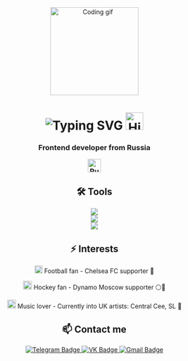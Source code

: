<div align="center">
  <img src="https://media2.giphy.com/media/v1.Y2lkPTc5MGI3NjExM2RnbXN6ampqa2I2MHFmaWlyMDI1bDRncXUzczMzZ2RybzhvOW5reiZlcD12MV9pbnRlcm5hbF9naWZfYnlfaWQmY3Q9Zw/YJ85eVpdZDy7e/giphy.gif" width="200" alt="Coding gif"/>
</div>

<h1 align="center">
  <img src="https://readme-typing-svg.herokuapp.com?font=Fira+Code&size=30&pause=1000&color=0969DA&center=true&vCenter=true&width=435&lines=Hi+there%2C+I'm+Evgeniy" alt="Typing SVG" />
  <img src="https://github.com/blackcater/blackcater/raw/main/images/Hi.gif" height="40" alt="Hi gif"/>
</h1>

<h3 align="center">
  <p style="vertical-align: 5px;">Frontend developer from Russia</p> 
  <img src="https://cdn-icons-png.flaticon.com/512/330/330437.png" width="30" alt="Russian flag" style="vertical-align: -5px;"/>
</h3>

<h2 align="center">🛠️ Tools</h2>

<div align="center">
  <img src="https://skillicons.dev/icons?i=js,html,css,react,vite,typescript,nodejs,redux,tailwind" />
  <br>
  <img src="https://skillicons.dev/icons?i=py,django,docker,postgres,figma,postman,redis" />
  <br>
  <img src="https://skillicons.dev/icons?i=webstorm,pycharm,vscode,visualstudio" />
</div>

<h2 align="center">⚡ Interests</h2>

<div align="center">
  <p>
    <img src="https://cdn-icons-png.flaticon.com/512/53/53283.png" width="18" alt="Football icon"/> Football fan - Chelsea FC supporter 💙
  </p>
  <p>
    <img src="https://img.icons8.com/color/48/000000/ice-hockey.png" width="20" alt="Hockey icon"/> Hockey fan - Dynamo Moscow supporter ⚪🔵
  </p>
  <p>
    <img src="https://img.icons8.com/color/48/000000/music.png" width="20" alt="Music icon"/> Music lover - Currently into UK artists: Central Cee, SL 🎵
  </p>
</div>

<h2 align="center">📫 Contact me</h2>

<div align="center">
  <a href="https://t.me/eugene_tabakhov">
    <img src="https://img.shields.io/badge/Telegram-2CA5E0?style=for-the-badge&logo=telegram&logoColor=white" alt="Telegram Badge"/>
  </a>
  <a href="https://vk.com/evgeniy_tabakhov">
    <img src="https://img.shields.io/badge/VK-blue?style=for-the-badge&logo=vk&logoColor=white" alt="VK Badge"/>
  </a>
  <a href="mailto:e.tabahov@gmail.com">
    <img src="https://img.shields.io/badge/Gmail-D14836?style=for-the-badge&logo=gmail&logoColor=white" alt="Gmail Badge"/>
  </a>
</div>

<!--
**TabakhovEugene/TabakhovEugene** is a ✨ _special_ ✨ repository because its `README.md` (this file) appears on your GitHub profile.

Here are some ideas to get you started:

- 🔭 I’m currently working on ...
- 🌱 I’m currently learning ...
- 👯 I’m looking to collaborate on ...
- 🤔 I’m looking for help with ...
- 💬 Ask me about ...
- 📫 How to reach me: ...
- 😄 Pronouns: ...
- ⚡ Fun fact: ...
-->

